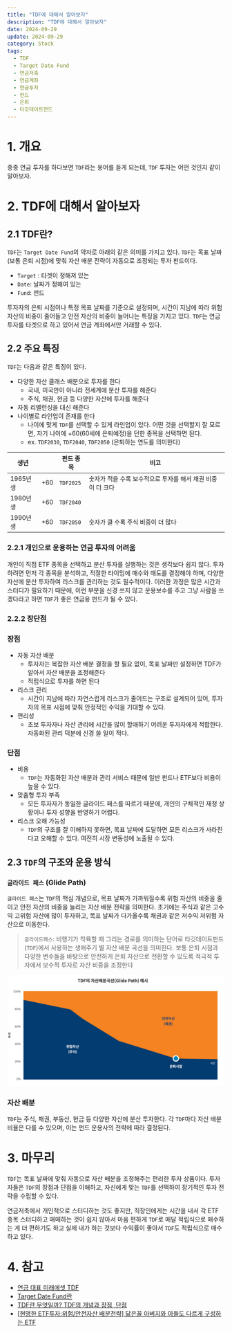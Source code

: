 ```yaml
---
title: "TDF에 대해서 알아보자"
description: "TDF에 대해서 알아보자"
date: 2024-09-29
update: 2024-09-29
category: Stock
tags:
  - TDF
  - Target Date Fund
  - 연금저축
  - 연금계좌
  - 연금투자
  - 펀드
  - 은퇴
  - 타깃데이트펀드
---
```


# 1. 개요

종종 연금 투자를 하다보면 `TDF`라는 용어를 듣게 되는데, `TDF` 투자는 어떤 것인지 같이 알아보자.

# 2. TDF에 대해서 알아보자

## 2.1 TDF란?

`TDF`는 `Target Date Fund`의 약자로 아래의 같은 의미를 가지고 있다. `TDF`는 목표 날짜(보통 은퇴 시점)에 맞춰 자산 배분 전략이 자동으로 조정되는 투자 펀드이다.

- `Target` : 타겟이 정해져 있는
- `Date`: 날짜가 정해여 있는
- `Fund`: 펀드

투자자의 은퇴 시점이나 특정 목표 날짜를 기준으로 설정되며, 시간이 지남에 따라 위험 자산의 비중이 줄어들고 안전 자산의 비중이 늘어나는 특징을 가지고 있다. `TDF`는 연금 투자를 타겟으로 하고 있어서 연금 계좌에서만 거래할 수 있다.

## 2.2 주요 특징

`TDF`는 다음과 같은 특징이 있다.

- 다양한 자산 클래스 배분으로 투자를 한다
  - 국내, 미국만이 아니라 전세계에 분산 투자를 해준다
  - 주식, 채권, 현금 등 다양한 자산에 투자를 해준다
- 자동 리밸런싱을 대신 해준다
- 나이별로 라인업이 존재를 한다
  - 나이에 맞게 `TDF`를 선택할 수 있게 라인업이 있다. 어떤 것을 선택할지 잘 모르면, 자기 나이에 +60(60세에 은퇴예정)을 던한 종목을 선택하면 된다.
  - ex. `TDF2030`, `TDF2040`, `TDF2050` (은퇴하는 연도를 의미한다)

| 생년     |      | 펀드 종목 | 비고                                                        |
| -------- | ---- | --------- | ----------------------------------------------------------- |
| 1965년생 | +60  | `TDF2025` | 숫자가 적을 수록 보수적으로 투자를 해서 채권 비중이 더 크다 |
| 1980년생 | +60  | `TDF2040` |                                                             |
| 1990년생 | +60  | `TDF2050` | 숫자가 클 수록 주식 비중이 더 많다                          |

### 2.2.1 개인으로 운용하는 연금 투자의 어려움

개인이 직접 ETF 종목을 선택하고 분산 투자를 실행하는 것은 생각보다 쉽지 않다. 투자하려면 먼저 각 종목을 분석하고, 적절한 타이밍에 매수와 매도를 결정해야 하며, 다양한 자산에 분산 투자하여 리스크를 관리하는 것도 필수적이다. 이러한 과정은 많은 시간과 스터디가 필요하기 때문에, 이런 부분을 신경 쓰지 않고 운용보수를 주고 그냥 사람을 쓰겠다라고 하면 `TDF`가 좋은 연금용 펀드가 될 수 있다.

### 2.2.2 장단점

### 장점

- 자동 자산 배분
  - 투자자는 복잡한 자산 배분 결정을 할 필요 없이, 목표 날짜만 설정하면 TDF가 알아서 자산 배분을 조정해준다
  - 적립식으로 투자를 하면 된다
- 리스크 관리
  - 시간이 지남에 따라 자연스럽게 리스크가 줄어드는 구조로 설계되어 있어, 투자자의 목표 시점에 맞춰 안정적인 수익을 기대할 수 있다.
- 편리성
  - 초보 투자자나 자산 관리에 시간을 많이 할애하기 어려운 투자자에게 적합한다. 자동화된 관리 덕분에 신경 쓸 일이 적다.

### 단점

- 비용
  - `TDF`는 자동화된 자산 배분과 관리 서비스 때문에 일반 펀드나 ETF보다 비용이 높을 수 있다.
- 맞춤형 투자 부족
  - 모든 투자자가 동일한 글라이드 패스를 따르기 때문에, 개인의 구체적인 재정 상황이나 투자 성향을 반영하기 어렵다.
- 리스크 오해 가능성
  - `TDF`의 구조를 잘 이해하지 못하면, 목표 날짜에 도달하면 모든 리스크가 사라진다고 오해할 수 있다. 여전히 시장 변동성에 노출될 수 있다.

## 2.3 `TDF`의 구조와 운용 방식

### `글라이드 패스` (Glide Path)

`글라이드 패스`는 `TDF`의 핵심 개념으로, 목표 날짜가 가까워질수록 위험 자산의 비중을 줄이고 안전 자산의 비중을 늘리는 자산 배분 전략을 의미한다. 초기에는 주식과 같은 고수익 고위험 자산에 많이 투자하고, 목표 날짜가 다가올수록 채권과 같은 저수익 저위험 자산으로 이동한다.

> `글라이드패스`: 비행기가 착륙할 때 그리는 경로를 의미하는 단어로 타깃데이트펀드(`TDF`)에서 사용하는 생애주기 별 자산 배분 곡선을 의미한다. 보통 은퇴 시점과 다양한 변수들을 바탕으로 안전하게 은퇴 자산으로 전환할 수 있도록 적극적 투자에서 보수적 투자로 자산 비중을 조정한다

![TDF - 미래에셋 자료](image-20240929171449072.png)

### 

### 자산 배분

`TDF`는 주식, 채권, 부동산, 현금 등 다양한 자산에 분산 투자한다. 각 `TDF`마다 자산 배분 비율은 다를 수 있으며, 이는 펀드 운용사의 전략에 따라 결정된다.

# 3. 마무리

`TDF`는 목표 날짜에 맞춰 자동으로 자산 배분을 조정해주는 편리한 투자 상품이다. 투자자들은 `TDF`의 장점과 단점을 이해하고, 자신에게 맞는 `TDF`를 선택하여 장기적인 투자 전략을 수립할 수 있다.

연금저축에서 개인적으로 스터디하는 것도 좋지만, 직장인에게는 시간을 내서 각 ETF 종목 스터디하고 매매하는 것이 쉽지 않아서 마음 편하게 `TDF`로 매달 적립식으로 매수하는 게 더 편하기도 하고 실제 내가 하는 것보다 수익률이 좋아서 `TDF`도 적립식으로 매수하고 있다.

# 4. 참고

- [연금 대표 미래에셋 TDF](https://investments.miraeasset.com/annuity/tdf/miraeasset.do)
- [Target Date Fund란](https://www.fundguide.net/Fund/TDF)
- [TDF란 무엇일까? TDF의 개념과 장점, 단점](https://toalmotexit.com/concepts/tdf/)
- [[현명한 ETF투자:위험/안전자산 배분전략\] 닮은꼴 아버지와 아들도 다르게 구성하는 ETF](https://www.kcie.or.kr/mobile/guide/3/18/web_view?series_idx=&content_idx=623)
